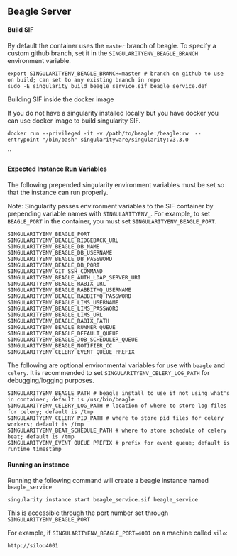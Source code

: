 ## Beagle Server

#### Build SIF

By default the container uses the `master` branch of beagle. To specify a custom github branch, set it in the `SINGULARITYENV_BEAGLE_BRANCH` environment variable.

```
export SINGULARITYENV_BEAGLE_BRANCH=master # branch on github to use on build; can set to any existing branch in repo
sudo -E singularity build beagle_service.sif beagle_service.def
```

Building SIF inside the docker image

If you do not have a singularity installed locally but you have docker you can use docker image to build singularity SIF.

`docker run --privileged -it -v /path/to/beagle:/beagle:rw  --entrypoint "/bin/bash" singularityware/singularity:v3.3.0`

``

#### Expected Instance Run Variables

The following prepended singularity environment variables must be set so that the instance can run properly.

Note: Singularity passes environment variables to the SIF container by prepending variable names with `SINGULARITYENV_`. For example, to set `BEAGLE_PORT` in the container, you must set `SINGULARITYENV_BEAGLE_PORT`.
```
SINGULARITYENV_BEAGLE_PORT
SINGULARITYENV_BEAGLE_RIDGEBACK_URL
SINGULARITYENV_BEAGLE_DB_NAME
SINGULARITYENV_BEAGLE_DB_USERNAME
SINGULARITYENV_BEAGLE_DB_PASSWORD
SINGULARITYENV_BEAGLE_DB_PORT
SINGULARITYENV_GIT_SSH_COMMAND
SINGULARITYENV_BEAGLE_AUTH_LDAP_SERVER_URI
SINGULARITYENV_BEAGLE_RABIX_URL
SINGULARITYENV_BEAGLE_RABBITMQ_USERNAME
SINGULARITYENV_BEAGLE_RABBITMQ_PASSWORD
SINGULARITYENV_BEAGLE_LIMS_USERNAME
SINGULARITYENV_BEAGLE_LIMS_PASSWORD
SINGULARITYENV_BEAGLE_LIMS_URL
SINGULARITYENV_BEAGLE_RABIX_PATH
SINGULARITYENV_BEAGLE_RUNNER_QUEUE
SINGULARITYENV_BEAGLE_DEFAULT_QUEUE
SINGULARITYENV_BEAGLE_JOB_SCHEDULER_QUEUE
SINGULARITYENV_BEAGLE_NOTIFIER_CC
SINGULARITYENV_CELERY_EVENT_QUEUE_PREFIX
```

The following are optional environmental variables for use with `beagle` and `celery`. It is recommended to set `SINGULARITYENV_CELERY_LOG_PATH` for debugging/logging purposes.

```
SINGULARITYENV_BEAGLE_PATH # beagle install to use if not using what's in container; default is /usr/bin/beagle
SINGULARITYENV_CELERY_LOG_PATH # location of where to store log files for celery; default is /tmp
SINGULARITYENV_CELERY_PID_PATH # where to store pid files for celery workers; default is /tmp
SINGULARITYENV_BEAT_SCHEDULE_PATH # where to store schedule of celery beat; default is /tmp
SINGULARITYENV_EVENT QUEUE PREFIX # prefix for event queue; default is runtime timestamp
```

#### Running an instance

Running the following command will create a beagle instance named `beagle_service`
```
singularity instance start beagle_service.sif beagle_service
```

This is accessible through the port number set through `SINGULARITYENV_BEAGLE_PORT`

For example, if `SINGULARITYENV_BEAGLE_PORT=4001` on a machine called `silo`:

```
http://silo:4001
```
